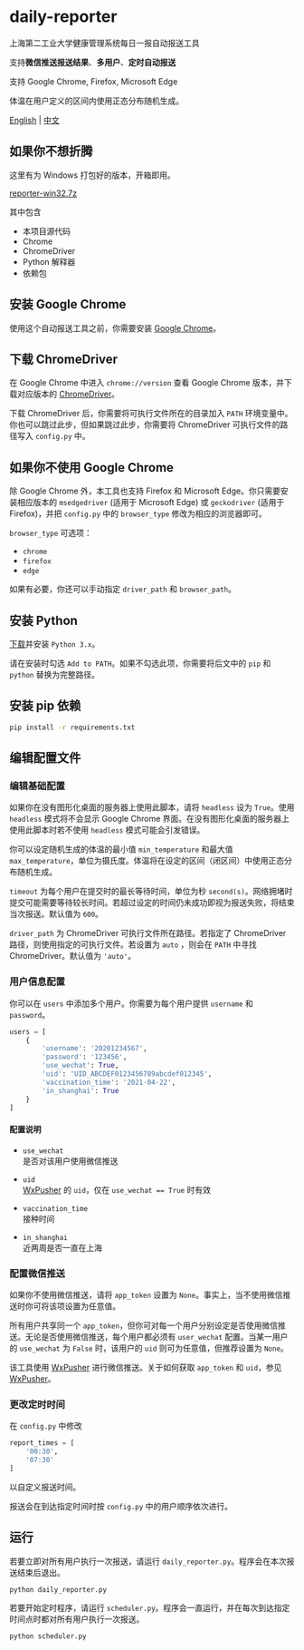 # daily-reporter

上海第二工业大学健康管理系统每日一报自动报送工具

支持**微信推送报送结果**、**多用户**、**定时自动报送**

支持 Google Chrome, Firefox, Microsoft Edge

体温在用户定义的区间内使用正态分布随机生成。

[English](README.md) | [中文](README_zh-cn.md)

## 如果你不想折腾

这里有为 Windows 打包好的版本，开箱即用。

[reporter-win32.7z](https://github.com/ReekyStive/daily-reporter/releases/download/v1.5/reporter-win32.7z)

其中包含

- 本项目源代码
- Chrome
- ChromeDriver
- Python 解释器
- 依赖包

## 安装 Google Chrome

使用这个自动报送工具之前，你需要安装 [Google Chrome](https://www.google.com/chrome/)。

## 下载 ChromeDriver

在 Google Chrome 中进入 `chrome://version` 查看 Google Chrome 版本，并下载对应版本的 [ChromeDriver](https://chromedriver.chromium.org/downloads)。

下载 ChromeDriver 后，你需要将可执行文件所在的目录加入 `PATH` 环境变量中。你也可以跳过此步，但如果跳过此步，你需要将 ChromeDriver 可执行文件的路径写入 `config.py` 中。

## 如果你不使用 Google Chrome

除 Google Chrome 外，本工具也支持 Firefox 和 Microsoft Edge。你只需要安装相应版本的 `msedgedriver` (适用于 Microsoft Edge) 或 `geckodriver` (适用于 Firefox)，并把 `config.py` 中的 `browser_type` 修改为相应的浏览器即可。

`browser_type` 可选项：

- `chrome`
- `firefox`
- `edge`

如果有必要，你还可以手动指定 `driver_path` 和 `browser_path`。

## 安装 Python

[下载](https://www.python.org/downloads/)并安装 `Python 3.x`。

请在安装时勾选 `Add to PATH`。如果不勾选此项，你需要将后文中的 `pip` 和 `python` 替换为完整路径。

## 安装 pip 依赖

``` bash
pip install -r requirements.txt
```

## 编辑配置文件

### 编辑基础配置

如果你在没有图形化桌面的服务器上使用此脚本，请将 `headless` 设为 `True`。使用 `headless` 模式将不会显示 Google Chrome 界面。在没有图形化桌面的服务器上使用此脚本时若不使用 `headless` 模式可能会引发错误。

你可以设定随机生成的体温的最小值 `min_temperature` 和最大值 `max_temperature`，单位为摄氏度。体温将在设定的区间（闭区间）中使用正态分布随机生成。

`timeout` 为每个用户在提交时的最长等待时间，单位为秒 `second(s)`。网络拥堵时提交可能需要等待较长时间。若超过设定的时间仍未成功即视为报送失败，将结束当次报送。默认值为 `600`。

`driver_path` 为 ChromeDriver 可执行文件所在路径。若指定了 ChromeDriver 路径，则使用指定的可执行文件。若设置为 `auto` ，则会在 `PATH` 中寻找 ChromeDriver。默认值为 `'auto'`。

### 用户信息配置

你可以在 `users` 中添加多个用户。你需要为每个用户提供 `username` 和 `password`。

``` python
users = [
    {
        'username': '20201234567',
        'password': '123456',
        'use_wechat': True,
        'uid': 'UID_ABCDEF0123456789abcdef012345',
        'vaccination_time': '2021-04-22',
        'in_shanghai': True
    }
]
```

#### 配置说明

- `use_wechat`  
    是否对该用户使用微信推送

- `uid`  
    [WxPusher](https://wxpusher.zjiecode.com/)
    的 `uid`，仅在 `use_wechat == True` 时有效

- `vaccination_time`  
    接种时间

- `in_shanghai`  
    近两周是否一直在上海

### 配置微信推送

如果你不使用微信推送，请将 `app_token` 设置为 `None`。事实上，当不使用微信推送时你可将该项设置为任意值。

所有用户共享同一个 `app_token`，但你可对每一个用户分别设定是否使用微信推送。无论是否使用微信推送，每个用户都必须有 `user_wechat` 配置。当某一用户的 `use_wechat` 为 `False` 时，该用户的 `uid` 则可为任意值，但推荐设置为 `None`。

该工具使用 [WxPusher](https://wxpusher.zjiecode.com/) 进行微信推送。关于如何获取 `app_token` 和 `uid`，参见 [WxPusher](https://wxpusher.zjiecode.com/)。

### 更改定时时间

在 `config.py` 中修改

``` python
report_times = [
    '00:30',
    '07:30'
]
```

以自定义报送时间。

报送会在到达指定时间时按 `config.py` 中的用户顺序依次进行。

## 运行

若要立即对所有用户执行一次报送，请运行 `daily_reporter.py`。程序会在本次报送结束后退出。

``` bash
python daily_reporter.py
```

若要开始定时程序，请运行 `scheduler.py`。程序会一直运行，并在每次到达指定时间点时都对所有用户执行一次报送。

``` bash
python scheduler.py
```
